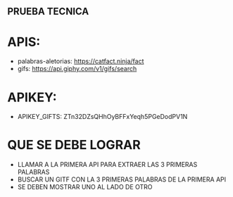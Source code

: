 ## PRUEBA TECNICA 

# APIS:
- palabras-aletorias: https://catfact.ninja/fact
- gifs: https://api.giphy.com/v1/gifs/search

# APIKEY:
- APIKEY_GIFTS: ZTn32DZsQHhOyBFFxYeqh5PGeDodPV1N


# QUE SE DEBE LOGRAR
- LLAMAR A LA PRIMERA API PARA EXTRAER LAS 3 PRIMERAS PALABRAS 
- BUSCAR UN GITF CON LA 3 PRIMERAS PALABRAS DE LA PRIMERA API
- SE DEBEN MOSTRAR UNO AL LADO DE OTRO
